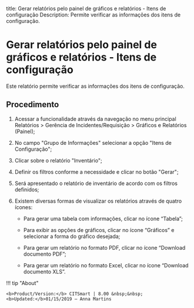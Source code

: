 title: Gerar relatórios pelo painel de gráficos e relatórios - Itens de configuração
Description: Permite verificar as informações dos itens de configuração.
# Gerar relatórios pelo painel de gráficos e relatórios - Itens de configuração

Este relatório permite verificar as informações dos itens de configuração.

Procedimento
----------------

1.  Acessar a funcionalidade através da navegação no menu principal Relatórios
    \> Gerência de Incidentes/Requisição \> Gráficos e Relatórios (Painel);

2.  No campo "Grupo de Informações" selecionar a opção "Itens de Configuração";

3.  Clicar sobre o relatório "Inventário";

4.  Definir os filtros conforme a necessidade e clicar no botão "Gerar";

5.  Será apresentado o relatório de inventário de acordo com os filtros
    definidos;

6.  Existem diversas formas de visualizar os relatórios através de quatro
    ícones:

    -   Para gerar uma tabela com informações, clicar no ícone “Tabela”;

    -   Para exibir as opções de gráficos, clicar no ícone “Gráficos” e
        selecionar a forma do gráfico desejada;

    -   Para gerar um relatório no formato PDF, clicar no ícone “Download
        documento PDF”;

    -   Para gerar um relatório no formato Excel, clicar no ícone “Download
        documento XLS”.


!!! tip "About"

    <b>Product/Version:</b> CITSmart | 8.00 &nbsp;&nbsp;
    <b>Updated:</b>01/15/2019 – Anna Martins

